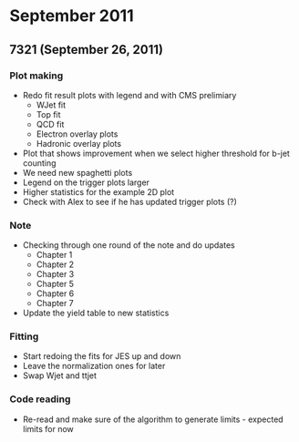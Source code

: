 # September 2011 #

## 7321 (September 26, 2011) ##

### Plot making ###

* Redo fit result plots with legend and with CMS prelimiary
    * WJet fit
    * Top fit
    * QCD fit
    * Electron overlay plots
    * Hadronic overlay plots
* Plot that shows improvement when we select higher threshold for b-jet counting
* We need new spaghetti plots
* Legend on the trigger plots larger
* Higher statistics for the example 2D plot
* Check with Alex to see if he has updated trigger plots (?)

### Note ###

* Checking through one round of the note and do updates
    * Chapter 1
    * Chapter 2
    * Chapter 3
    * Chapter 5
    * Chapter 6
    * Chapter 7
* Update the yield table to new statistics

### Fitting ###

* Start redoing the fits for JES up and down
* Leave the normalization ones for later
* Swap Wjet and ttjet

### Code reading ###

* Re-read and make sure of the algorithm to generate limits - expected limits for now









